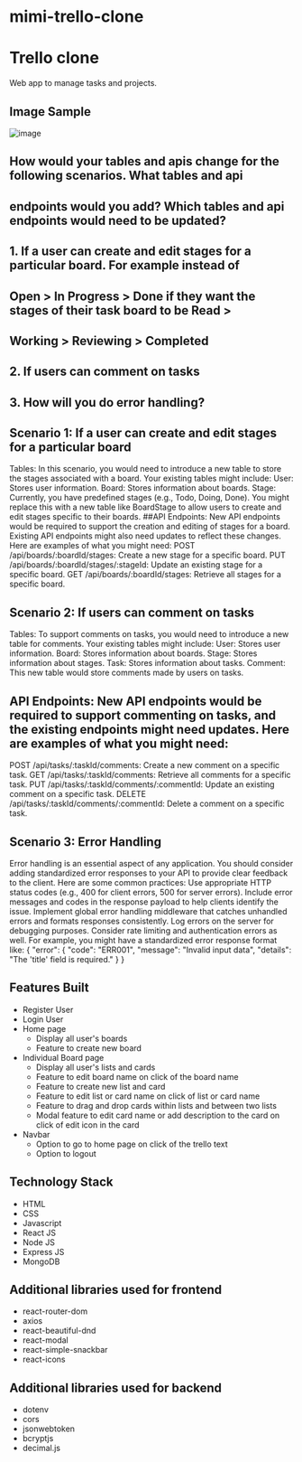 # mimi-trello-clone
# Trello clone 
Web app to manage tasks and projects.

## Image Sample
![image](https://github.com/abhay5aa/mimi-trello-clone/assets/145688425/7073a644-46f3-46e7-ad0d-a833e2adb4ea)



## How would your tables and apis change for the following scenarios. What tables and api 
## endpoints would you add? Which tables and api endpoints would need to be updated? 
## 1. If a user can create and edit stages for a particular board. For example instead of 
## Open > In Progress > Done if they want the stages of their task board to be Read > 
## Working > Reviewing > Completed 
## 2. If users can comment on tasks 
## 3. How will you do error handling?

## Scenario 1: If a user can create and edit stages for a particular board
Tables: In this scenario, you would need to introduce a new table to store the stages associated with a board. Your existing tables might include:
User: Stores user information.
Board: Stores information about boards.
Stage: Currently, you have predefined stages (e.g., Todo, Doing, Done). You might replace this with a new table like BoardStage to allow users to create and edit stages specific to their boards.
##API Endpoints: New API endpoints would be required to support the creation and editing of stages for a board. Existing API endpoints might also need updates to reflect these changes. Here are examples of what you might need:
POST /api/boards/:boardId/stages: Create a new stage for a specific board.
PUT /api/boards/:boardId/stages/:stageId: Update an existing stage for a specific board.
GET /api/boards/:boardId/stages: Retrieve all stages for a specific board.


## Scenario 2: If users can comment on tasks
Tables: To support comments on tasks, you would need to introduce a new table for comments. Your existing tables might include:
User: Stores user information.
Board: Stores information about boards.
Stage: Stores information about stages.
Task: Stores information about tasks.
Comment: This new table would store comments made by users on tasks.
## API Endpoints: New API endpoints would be required to support commenting on tasks, and the existing endpoints might need updates. Here are examples of what you might need:
POST /api/tasks/:taskId/comments: Create a new comment on a specific task.
GET /api/tasks/:taskId/comments: Retrieve all comments for a specific task.
PUT /api/tasks/:taskId/comments/:commentId: Update an existing comment on a specific task.
DELETE /api/tasks/:taskId/comments/:commentId: Delete a comment on a specific task.
## Scenario 3: Error Handling
Error handling is an essential aspect of any application. You should consider adding standardized error responses to your API to provide clear feedback to the client. Here are some common practices:
Use appropriate HTTP status codes (e.g., 400 for client errors, 500 for server errors).
Include error messages and codes in the response payload to help clients identify the issue.
Implement global error handling middleware that catches unhandled errors and formats responses consistently.
Log errors on the server for debugging purposes.
Consider rate limiting and authentication errors as well.
For example, you might have a standardized error response format like:
{
  "error": {
    "code": "ERR001",
    "message": "Invalid input data",
    "details": "The 'title' field is required."
  }
}


## Features Built
- Register User
- Login User
- Home page
    - Display all user's boards
    - Feature to create new board
- Individual Board page
    - Display all user's lists and cards
    - Feature to edit board name on click of the board name
    - Feature to create new list and card
    - Feature to edit list or card name on click of list or card name
    - Feature to drag and drop cards within lists and between two lists
    - Modal feature to edit card name or add description to the card on click of edit icon in the card
- Navbar
    - Option to go to home page on click of the trello text
    - Option to logout

## Technology Stack
- HTML
- CSS
- Javascript
- React JS
- Node JS
- Express JS
- MongoDB

## Additional libraries used for frontend
- react-router-dom
- axios
- react-beautiful-dnd
- react-modal
- react-simple-snackbar
- react-icons

## Additional libraries used for backend
- dotenv
- cors
- jsonwebtoken
- bcryptjs
- decimal.js



